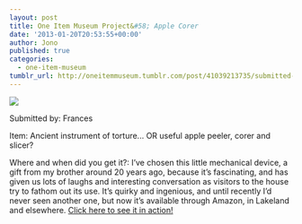 ```yaml
---
layout: post
title: One Item Museum Project&#58; Apple Corer
date: '2013-01-20T20:53:55+00:00'
author: Jono
published: true
categories:
  - one-item-museum
tumblr_url: http://oneitemmuseum.tumblr.com/post/41039213735/submitted-by-frances-item-ancient-instrument-of
---
```

<img src="http://ellis.scot/uploads/2013/01/corer.jpg" />

Submitted by: Frances

Item: Ancient instrument of torture... OR useful apple peeler, corer and slicer?

Where and when did you get it?: I’ve chosen this little mechanical device, a gift from my brother around 20 years ago, because it’s fascinating, and has given us lots of laughs and interesting conversation as visitors to the house try to fathom out its use. It’s quirky and ingenious, and until recently I’d never seen another one, but now it’s available through Amazon, in Lakeland and elsewhere. <a href="https://www.youtube.com/watch?v=5efK3Qas8QU">Click here to see it in action!</a>

